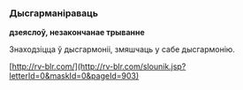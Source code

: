 ### Дысгарманіраваць
**дзеяслоў, незакончанае трыванне**

Знаходзіцца ў дысгармоніі, змяшчаць у сабе дысгармонію.

<a rel="author">[http://rv-blr.com/](http://rv-blr.com/slounik.jsp?letterId=0&maskId=0&pageId=903)</a>
